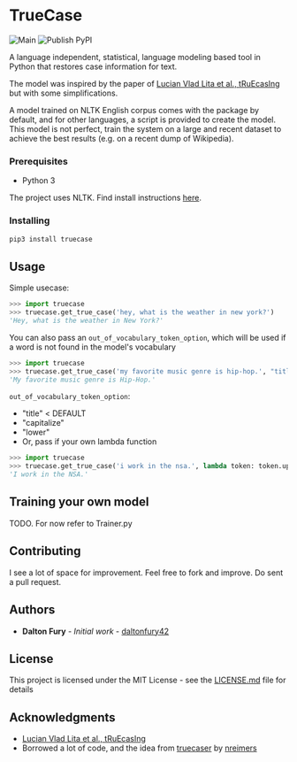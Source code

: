 # TrueCase


![Main](https://github.com/daltonfury42/truecase/workflows/Main/badge.svg) ![Publish PyPI](https://github.com/daltonfury42/truecase/workflows/Publish%20Python%20distributions%20to%20PyPI/badge.svg)

A language independent, statistical, language modeling
based tool in Python that restores case information for text.

The model was inspired by the paper of [Lucian Vlad Lita  et al., tRuEcasIng](https://www.cs.cmu.edu/~llita/papers/lita.truecasing-acl2003.pdf) but with some simplifications.


A model trained on NLTK English corpus comes with the package by default, 
and for other languages, a script is provided to create the model. This model is 
not perfect, train the system on a large and recent dataset to achieve 
the best results (e.g. on a recent dump of Wikipedia).

### Prerequisites

- Python 3

The project uses NLTK. Find install instructions [here](https://www.nltk.org/install.html).

### Installing

```bash
pip3 install truecase
```

## Usage

Simple usecase:

```python
>>> import truecase
>>> truecase.get_true_case('hey, what is the weather in new york?')
'Hey, what is the weather in New York?'
```

You can also pass an `out_of_vocabulary_token_option`, which will be used if a word is not found in the model's vocabulary
```python
>>> import truecase
>>> truecase.get_true_case('my favorite music genre is hip-hop.', "title")
'My favorite music genre is Hip-Hop.'
```
`out_of_vocabulary_token_option`:
- "title" < DEFAULT
- "capitalize"
- "lower"
- Or, pass if your own lambda function

```python
>>> import truecase
>>> truecase.get_true_case('i work in the nsa.', lambda token: token.upper())
'I work in the NSA.'
```
## Training your own model

TODO. For now refer to Trainer.py

## Contributing

I see a lot of space for improvement. Feel free to fork and improve. Do sent a pull request.

## Authors

* **Dalton Fury** - *Initial work* - [daltonfury42](https://github.com/daltonfury42)

## License

This project is licensed under the MIT License - see the [LICENSE.md](LICENSE) file for details

## Acknowledgments

* [Lucian Vlad Lita  et al., tRuEcasIng](https://www.cs.cmu.edu/~llita/papers/lita.truecasing-acl2003.pdf)
* Borrowed a lot of code, and the idea from [truecaser](https://github.com/nreimers/truecaser/blob/master/README.md) by [nreimers](https://github.com/nreimers)
